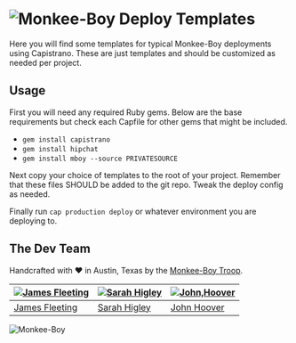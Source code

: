 ![Monkee-Boy](https://dujrsrsgsd3nh.cloudfront.net/img/emoticons/113009/mboy-1403710932.jpg) Deploy Templates
==============

Here you will find some templates for typical Monkee-Boy deployments using Capistrano. These are just templates and should be customized as needed per project.

## Usage

First you will need any required Ruby gems. Below are the base requirements but check each Capfile for other gems that might be included.

* `gem install capistrano`
* `gem install hipchat`
* `gem install mboy --source PRIVATESOURCE`

Next copy your choice of templates to the root of your project. Remember that these files SHOULD be added to the git repo. Tweak the deploy config as needed.

Finally run `cap production deploy` or whatever environment you are deploying to.


## The Dev Team

Handcrafted with ♥ in Austin, Texas by the [Monkee-Boy Troop](http://www.monkee-boy.com/about/the-troop.php).

| [![James Fleeting](https://avatars0.githubusercontent.com/u/23062?s=144)](https://github.com/fleeting) | [![Sarah Higley](https://avatars3.githubusercontent.com/u/3819570?s=144)](https://github.com/smhigley) | [![John,Hoover](https://avatars2.githubusercontent.com/u/48278?s=144)](https://github.com/defvayne23) |
|---|---|---|
| [James Fleeting](http://github.com/fleeting) | [Sarah Higley](https://github.com/smhigley) | [John Hoover](https://github.com/defvayne23) |

![Monkee-Boy](http://www.monkee-boy.com/img/logo-withtag-vertical-dark.jpg)
